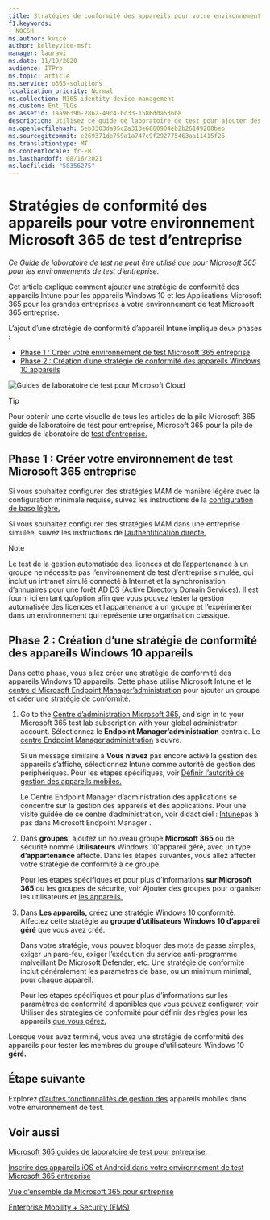 ```yaml
---
title: Stratégies de conformité des appareils pour votre environnement Microsoft 365 de test d’entreprise
f1.keywords:
- NOCSH
ms.author: kvice
author: kelleyvice-msft
manager: laurawi
ms.date: 11/19/2020
audience: ITPro
ms.topic: article
ms.service: o365-solutions
localization_priority: Normal
ms.collection: M365-identity-device-management
ms.custom: Ent_TLGs
ms.assetid: 1aa9639b-2862-49c4-bc33-1586dda636b8
description: Utilisez ce guide de laboratoire de test pour ajouter des stratégies de conformité d’appareil Intune à Microsoft 365 environnement de test d’entreprise.
ms.openlocfilehash: 5eb3303da95c2a313e6860904eb2b26149208beb
ms.sourcegitcommit: e269371de759a1a747c9f292775463aa11415f25
ms.translationtype: MT
ms.contentlocale: fr-FR
ms.lasthandoff: 08/16/2021
ms.locfileid: "58356275"
---
```

# <a name="device-compliance-policies-for-your-microsoft-365-for-enterprise-test-environment"></a>Stratégies de conformité des appareils pour votre environnement Microsoft 365 de test d’entreprise

*Ce Guide de laboratoire de test ne peut être utilisé que pour Microsoft 365 pour les environnements de test d’entreprise.*

Cet article explique comment ajouter une stratégie de conformité des appareils Intune pour les appareils Windows 10 et les Applications Microsoft 365 pour les grandes entreprises à votre environnement de test Microsoft 365 entreprise.

L’ajout d’une stratégie de conformité d’appareil Intune implique deux phases :
- [Phase 1 : Créer votre environnement de test Microsoft 365 entreprise](#phase-1-build-out-your-microsoft-365-for-enterprise-test-environment)
- [Phase 2 : Création d’une stratégie de conformité des appareils Windows 10 appareils](#phase-2-create-a-device-compliance-policy-for-windows-10-devices)

![Guides de laboratoire de test pour Microsoft Cloud](../media/m365-enterprise-test-lab-guides/cloud-tlg-icon.png)

> [!TIP]
> Pour obtenir une carte visuelle de tous les articles de la pile Microsoft 365 guide de laboratoire de test pour entreprise, Microsoft 365 pour la pile de guides de laboratoire de [test d’entreprise.](../downloads/Microsoft365EnterpriseTLGStack.pdf)

## <a name="phase-1-build-out-your-microsoft-365-for-enterprise-test-environment"></a>Phase 1 : Créer votre environnement de test Microsoft 365 entreprise

Si vous souhaitez configurer des stratégies MAM de manière légère avec la configuration minimale requise, suivez les instructions de la [configuration de base légère.](lightweight-base-configuration-microsoft-365-enterprise.md)
  
Si vous souhaitez configurer des stratégies MAM dans une entreprise simulée, suivez les instructions de [l’authentification directe.](pass-through-auth-m365-ent-test-environment.md)
  
> [!NOTE]
> Le test de la gestion automatisée des licences et de l’appartenance à un groupe ne nécessite pas l’environnement de test d’entreprise simulée, qui inclut un intranet simulé connecté à Internet et la synchronisation d’annuaires pour une forêt AD DS (Active Directory Domain Services). Il est fourni ici en tant qu’option afin que vous pouvez tester la gestion automatisée des licences et l’appartenance à un groupe et l’expérimenter dans un environnement qui représente une organisation classique.
>  

## <a name="phase-2-create-a-device-compliance-policy-for-windows-10-devices"></a>Phase 2 : Création d’une stratégie de conformité des appareils Windows 10 appareils

Dans cette phase, vous allez créer une stratégie de conformité des appareils Windows 10 appareils. Cette phase utilise Microsoft Intune et le [centre d Microsoft Endpoint Manager’administration](https://go.microsoft.com/fwlink/?linkid=2109431) pour ajouter un groupe et créer une stratégie de conformité.

1. Go to the [Centre d’administration Microsoft 365](https://admin.microsoft.com), and sign in to your Microsoft 365 test lab subscription with your global administrator account. Sélectionnez le **Endpoint Manager’administration** centrale. Le [centre Endpoint Manager’administration](https://go.microsoft.com/fwlink/?linkid=2109431) s’ouvre.

    Si un message similaire à **Vous n’avez** pas encore activé la gestion des appareils s’affiche, sélectionnez Intune comme autorité de gestion des périphériques. Pour les étapes spécifiques, voir [Définir l’autorité de gestion des appareils mobiles.](/mem/intune/fundamentals/mdm-authority-set)

    Le Centre Endpoint Manager d’administration des applications se concentre sur la gestion des appareils et des applications. Pour une visite guidée de ce centre d’administration, voir didacticiel : [Intune](/mem/intune/fundamentals/tutorial-walkthrough-endpoint-manager)pas à pas dans Microsoft Endpoint Manager .

2. Dans **groupes,** ajoutez un  nouveau groupe **Microsoft 365** ou de sécurité nommé **Utilisateurs** Windows 10'appareil géré, avec un type **d’appartenance** affecté. Dans les étapes suivantes, vous allez affecter votre stratégie de conformité à ce groupe. 

    Pour les étapes spécifiques et pour  plus d’informations **sur Microsoft 365** ou les groupes de sécurité, voir Ajouter des groupes pour organiser les utilisateurs et [les appareils.](/mem/intune/fundamentals/groups-add)

3. Dans **Les appareils,** créez une stratégie Windows 10 conformité. Affectez cette stratégie au **groupe d’utilisateurs Windows 10 d’appareil géré** que vous avez créé.

    Dans votre stratégie, vous pouvez bloquer des mots de passe simples, exiger un pare-feu, exiger l’exécution du service anti-programme malveillant De Microsoft Defender, etc. Une stratégie de conformité inclut généralement les paramètres de base, ou un minimum minimal, pour chaque appareil.

    Pour les étapes spécifiques et pour plus d’informations sur les paramètres de conformité disponibles que vous pouvez configurer, voir Utiliser des stratégies de conformité pour définir des règles pour les appareils [que vous gérez.](/mem/intune/protect/device-compliance-get-started)

Lorsque vous avez terminé, vous avez une stratégie de conformité des appareils pour tester les membres du groupe d’utilisateurs Windows 10 **géré.**
  
## <a name="next-step"></a>Étape suivante

Explorez [d’autres fonctionnalités de gestion des](m365-enterprise-test-lab-guides.md#mobile-device-management) appareils mobiles dans votre environnement de test.

## <a name="see-also"></a>Voir aussi

[Microsoft 365 guides de laboratoire de test pour entreprise.](m365-enterprise-test-lab-guides.md)
  
[Inscrire des appareils iOS et Android dans votre environnement de test Microsoft 365 entreprise](enroll-ios-and-android-devices-in-your-microsoft-enterprise-365-dev-test-environ.md)
  
[Vue d’ensemble de Microsoft 365 pour entreprise](microsoft-365-overview.md)

[Enterprise Mobility + Security (EMS)](https://www.microsoft.com/cloud-platform/enterprise-mobility-security)
